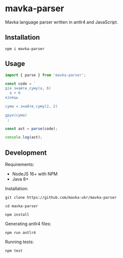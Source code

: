 # mavka-parser

Mavka language parser written in antlr4 and JavaScript.

## Installation

```
npm i mavka-parser
```

## Usage

```javascript
import { parse } from 'mavka-parser';

const code = `
дія знайти_суму(а, б)
  а + б
кінець

сума = знайти_суму(2, 2)

друк(сума)
`;

const ast = parse(code);

console.log(ast);
```

## Development

Requirements:

- NodeJS 16+ with NPM
- Java 8+

Installation:

```shell
git clone https://github.com/mavka-ukr/mavka-parser

cd mavka-parser

npm install
```

Generating antlr4 files:

```shell
npm run antlr4
```

Running tests:

```shell
npm test
```

